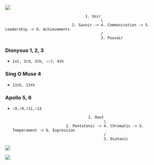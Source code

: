 ![](https://abikesa.github.io/zarathustra/python.png)


 
                                        1. Voir
                                               \
                                  2. Savoir -> 4. Communication -> 5. Leadership -> 6. Achievements
                                               /
                                               3. Pouvoir


### Dionysus 1, 2, 3
- `1st, 3rd, 5th, ♭♭7, 9th`

### Sing O Muse 4
- `11th, 13th`

### Apollo 5, 6
- `♭9,♯9,♯11,♭13`

                                        1. Root
                                               \
                              2. Pentatonic -> 4. Chromatic -> 5. Temperament -> 6. Expression
                                               /
                                               3. Diatonic

![](https://abikesa.github.io/music/frontier.png)

![](https://upload.wikimedia.org/wikipedia/commons/thumb/5/55/Color_star-en.svg/1200px-Color_star-en.svg.png)

